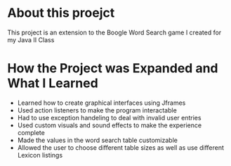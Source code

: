 # About this proejct

This project is an extension to the Boogle Word Search game I created for my Java II Class

# How the Project was Expanded and What I Learned

- Learned how to create graphical interfaces using Jframes
- Used action listeners to make the program interactable
- Had to use exception handeling to deal with invalid user entries
- Used custom visuals and sound effects to make the experience complete
- Made the values in the word search table customizable
- Allowed the user to choose different table sizes as well as use different Lexicon listings
